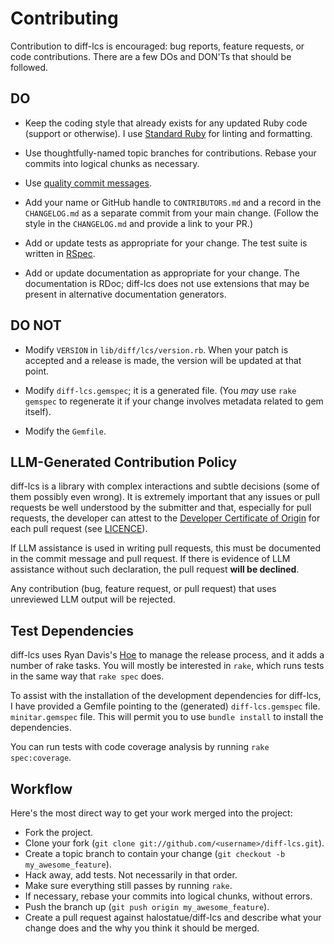 # Contributing

Contribution to diff-lcs is encouraged: bug reports, feature requests, or code
contributions. There are a few DOs and DON'Ts that should be followed.

## DO

- Keep the coding style that already exists for any updated Ruby code (support
  or otherwise). I use [Standard Ruby][standardrb] for linting and formatting.

- Use thoughtfully-named topic branches for contributions. Rebase your commits
  into logical chunks as necessary.

- Use [quality commit messages][qcm].

- Add your name or GitHub handle to `CONTRIBUTORS.md` and a record in the
  `CHANGELOG.md` as a separate commit from your main change. (Follow the style
  in the `CHANGELOG.md` and provide a link to your PR.)

- Add or update tests as appropriate for your change. The test suite is written
  in [RSpec][rspec].

- Add or update documentation as appropriate for your change. The documentation
  is RDoc; diff-lcs does not use extensions that may be present in alternative
  documentation generators.

## DO NOT

- Modify `VERSION` in `lib/diff/lcs/version.rb`. When your patch is accepted and
  a release is made, the version will be updated at that point.

- Modify `diff-lcs.gemspec`; it is a generated file. (You _may_ use
  `rake gemspec` to regenerate it if your change involves metadata related to
  gem itself).

- Modify the `Gemfile`.

## LLM-Generated Contribution Policy

diff-lcs is a library with complex interactions and subtle decisions (some of
them possibly even wrong). It is extremely important that any issues or pull
requests be well understood by the submitter and that, especially for pull
requests, the developer can attest to the [Developer Certificate of Origin][dco]
for each pull request (see [LICENCE](LICENCE.md)).

If LLM assistance is used in writing pull requests, this must be documented in
the commit message and pull request. If there is evidence of LLM assistance
without such declaration, the pull request **will be declined**.

Any contribution (bug, feature request, or pull request) that uses unreviewed
LLM output will be rejected.

## Test Dependencies

diff-lcs uses Ryan Davis's [Hoe][Hoe] to manage the release process, and it adds
a number of rake tasks. You will mostly be interested in `rake`, which runs
tests in the same way that `rake spec` does.

To assist with the installation of the development dependencies for diff-lcs, I
have provided a Gemfile pointing to the (generated) `diff-lcs.gemspec` file.
`minitar.gemspec` file. This will permit you to use `bundle install` to install
the dependencies.

You can run tests with code coverage analysis by running `rake spec:coverage`.

## Workflow

Here's the most direct way to get your work merged into the project:

- Fork the project.
- Clone your fork (`git clone git://github.com/<username>/diff-lcs.git`).
- Create a topic branch to contain your change
  (`git checkout -b my_awesome_feature`).
- Hack away, add tests. Not necessarily in that order.
- Make sure everything still passes by running `rake`.
- If necessary, rebase your commits into logical chunks, without errors.
- Push the branch up (`git push origin my_awesome_feature`).
- Create a pull request against halostatue/diff-lcs and describe what your
  change does and the why you think it should be merged.

[dco]: licences/dco.txt
[hoe]: https://github.com/seattlerb/hoe
[qcm]: http://tbaggery.com/2008/04/19/a-note-about-git-commit-messages.html
[rspec]: http://rspec.info/documentation/
[standardrb]: https://github.com/standardrb/standard
